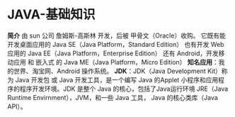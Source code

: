 # JAVA-基础知识

**简介**
由 sun 公司 詹姆斯-高斯林 开发，后被 甲骨文（Oracle）收购。
它既有能开发桌面应用的 Java SE（Java Platform，Standard Edition）
也有开发 Web 应用的 Java EE（Java Platform，Enterprise Edition）
还有 Android，开发移动应用 和 嵌入式 的 Java ME（Java Platform，Micro Edition）
**知名应用**：我的世界、淘宝网、Android 操作系统。
**JDK**：JDK（Java Development Kit）称为 Java 开发包 或 Java 开发工具，是一个编写 Java 的Applet 小程序和应用程序的程序开发环境。JDK 是整个 Java 的核心，包括了Java运行环境 JRE（Java Runtime Envirnment），JVM，和一些 Java 工具， Java 的核心类库（Java API）。






